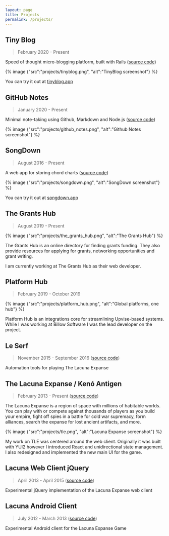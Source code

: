 ```yaml
---
layout: page
title: Projects
permalink: /projects/
---
```


## Tiny Blog

> February 2020 - Present

Speed of thought micro-blogging platform, built with Rails ([source code](http://github.com/1vasari/TinyBlog))

{% image {"src":"projects/tinyblog.png", "alt":"TinyBlog screenshot"} %}

You can try it out at [tinyblog.app](http://tinyblog.app)

## GitHub Notes

> January 2020 - Present

Minimal note-taking using Github, Markdown and Node.js ([source code](http://github.com/1vasari/gh-notes))

{% image {"src":"projects/github_notes.png", "alt":"Github Notes screenshot"} %}

## SongDown

> August 2016 - Present

A web app for storing chord charts ([source code](http://github.com/1vasari/rails-songdown))

{% image {"src":"projects/songdown.png", "alt":"SongDown screenshot"} %}

You can try it out at [songdown.app](http://songdown.app)

## The Grants Hub

> August 2019 - Present

{% image {"src":"projects/the_grants_hub.png", "alt":"The Grants Hub"} %}

The Grants Hub is an online directory for finding grants funding.
They also provide resources for applying for grants, networking opportunities and grant writing.

I am currently working at The Grants Hub as their web developer.

## Platform Hub

> February 2019 - October 2019

{% image {"src":"projects/platform_hub.png", "alt":"Global platforms, one hub"} %}

Platform Hub is an integrations core for streamlining Upvise-based systems.
While I was working at Billow Software I was the lead developer on the project.

## Le Serf

> November 2015 - September 2016 ([source code](https://github.com/1vasari/le-serf))

Automation tools for playing The Lacuna Expanse

## The Lacuna Expanse / Kenó Antigen

> February 2013 - Present ([source code](https://github.com/Kantigen/ka-web))

The Lacuna Expanse is a region of space with millions of habitable worlds. You can play with or compete against thousands of players as you build your empire, fight off spies in a battle for cold war supremacy, form alliances, search the expanse for lost ancient artifacts, and more.

{% image {"src":"projects/tle.png", "alt":"Lacuna Expanse screenshot"} %}

My work on TLE was centered around the web client.
Originally it was built with YUI2 however I introduced React and unidirectional state management.
I also redesigned and implemented the new main UI for the game.

## Lacuna Web Client jQuery

> April 2013 - April 2015 ([source code](https://github.com/1vasari/Lacuna-Web-Client-jQuery))

Experimental jQuery implementation of the Lacuna Expanse web client

## Lacuna Android Client

> July 2012 - March 2013 ([source code](https://github.com/1vasari/Lacuna-Android-Client))

Experimental Android client for the Lacuna Expanse Game
